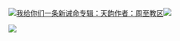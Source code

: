 [![](https://res.chinacath.cn/web/2024/11/08/1731030050068.png@!w100h100)我给你们一条新诫命专辑：天韵作者：周至教区![](https://res.chinacath.cn/web/icon/play-128.png)](http://www.zhouzhidiocese.com/track/109354)

![](https://res.chinacath.cn/web/images/2022/12/02/1669943257405.jpg)